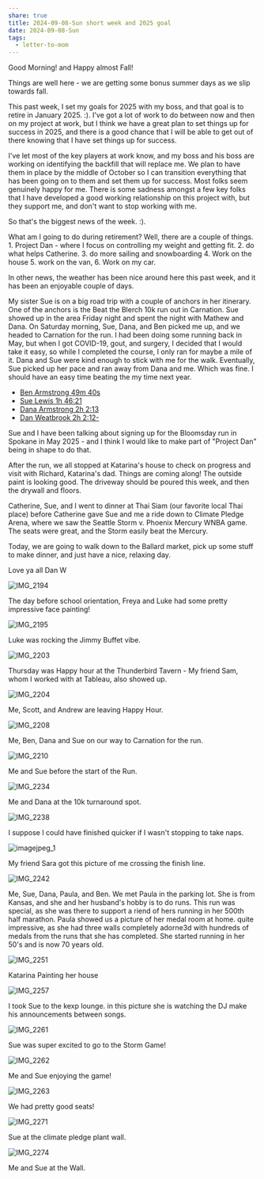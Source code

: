 ```yaml
---
share: true
title: 2024-09-08-Sun short week and 2025 goal
date: 2024-09-08-Sun
tags:
  - letter-to-mom
---
```


Good Morning!  and Happy almost Fall!

Things are well here - we are getting some bonus summer days as we slip towards fall.

This past week, I set my goals for 2025 with my boss, and that goal is to retire in January 2025.  :).   I've got a lot of work to do between now and then on my project at work, but I think we have a great plan to set things up for success in 2025, and there is a good chance that I will be able to get out of there knowing that I have set things up for success.   

I've let most of the key players at work know, and my boss and his boss are working on identifying the backfill that will replace me. We plan to have them in place by the middle of October so I can transition everything that has been going on to them and set them up for success.   Most folks seem genuinely happy for me.   There is some sadness amongst a few key folks that I have developed a good working relationship on this project with, but they support me, and don't want to stop working with me.

So that's the biggest news of the week.   :).  

What am I going to do during retirement?  Well, there are a couple of things.  1.  Project Dan - where I focus on controlling my weight and getting fit.  2. do what helps Catherine.  3.  do more sailing and snowboarding 4. Work on the house 5. work on the van, 6. Work on my car.

In other news, the weather has been nice around here this past week, and it has been an enjoyable couple of days.

My sister Sue is on a big road trip with a couple of anchors in her itinerary.  One of the anchors is the Beat the Blerch 10k run out in Carnation.   Sue showed up in the area Friday night and spent the night with Mathew and Dana.  On Saturday morning, Sue, Dana, and Ben picked me up, and we headed to Carnation for the run.  I had been doing some running back in May, but when I got COVID-19, gout, and surgery, I decided that I would take it easy, so while I completed the course, I only ran for maybe a mile of it.   Dana and Sue were kind enough to stick with me for the walk.  Eventually, Sue picked up her pace and ran away from Dana and me.   Which was fine.  I should have an easy time beating the my time next year.   

- [Ben Armstrong 49m 40s](https://runsignup.com/Race/Results/57815/IndividualResult/gfbR?resultSetId=485774#U90614920)
- [Sue Lewis 1h 46:21](https://runsignup.com/Race/Results/57815/IndividualResult/gfbR?resultSetId=485774#U52149454)
- [Dana Armstrong 2h 2:13](https://runsignup.com/Race/Results/57815/IndividualResult/gfbR?resultSetId=485774#U36444339)
- [Dan Weatbrook 2h 2:12- ](https://runsignup.com/Race/Results/57815/IndividualResult/gfbR?resultSetId=485774#U87587377)

Sue and I have been talking about signing up for the Bloomsday run in Spokane in May 2025 - and I think I would like to make part of "Project Dan" being in shape to do that.

After the run, we all stopped at Katarina's house to check on progress and visit with Richard, Katarina's dad. Things are coming along! The outside paint is looking good. The driveway should be poured this week, and then the drywall and floors.

Catherine, Sue, and I went to dinner at Thai Siam (our favorite local Thai place) before Catherine gave Sue and me a ride down to Climate Pledge Arena, where we saw the Seattle Storm v. Phoenix Mercury WNBA game. The seats were great, and the Storm easily beat the Mercury.

Today, we are going to walk down to the Ballard market, pick up some stuff to make dinner, and just have a nice, relaxing day.

Love ya all
Dan W



![IMG_2194](../attachments/IMG_2194.png)

The day before school orientation, Freya and Luke had some pretty impressive face painting!

![IMG_2195](../attachments/IMG_2195.png)

Luke was rocking the Jimmy Buffet vibe.

![IMG_2203](../attachments/IMG_2203.png)

Thursday was Happy hour at the Thunderbird Tavern - My friend Sam, whom I worked with at Tableau, also showed up.  

![IMG_2204](../attachments/IMG_2204.png)

Me, Scott, and Andrew are leaving Happy Hour.

![IMG_2208](../attachments/IMG_2208.png)

Me, Ben, Dana and Sue on our way to Carnation for the run.

![IMG_2210](../attachments/IMG_2210.png)

Me and Sue before the start of the Run.

![IMG_2234](../attachments/IMG_2234.png)

Me and Dana at the 10k turnaround spot.

![IMG_2238](../attachments/IMG_2238.png)

I suppose I could have finished quicker if I wasn't stopping to take naps.

![imagejpeg_1](../attachments/imagejpeg_1.png)

My friend Sara got this picture of me crossing the finish line.

![IMG_2242](../attachments/IMG_2242.png)

Me, Sue, Dana, Paula, and Ben.  We met Paula in the parking lot. She is from Kansas, and she and her husband's hobby is to do runs.   This run was special, as she was there to support a riend of hers running in her 500th half marathon.  Paula showed us a picture of her medal room at home.  quite impressive, as she had three walls completely adorne3d with hundreds of medals from the runs that she has completed.  She started running in her 50's and is now 70 years old.


![IMG_2251](../attachments/IMG_2251.png)

Katarina Painting her house

![IMG_2257](../attachments/IMG_2257.png)

I took Sue to the kexp lounge.  in this picture she is watching the DJ make his announcements between songs.

![IMG_2261](../attachments/IMG_2261.png)

Sue was super excited to go to the Storm Game!

![IMG_2262](../attachments/IMG_2262.png)

Me and Sue enjoying the game!

![IMG_2263](../attachments/IMG_2263.png)

We had pretty good seats!

![IMG_2271](../attachments/IMG_2271.png)

Sue at the climate pledge plant wall.

![IMG_2274](../attachments/IMG_2274.png)

Me and Sue at the Wall. 